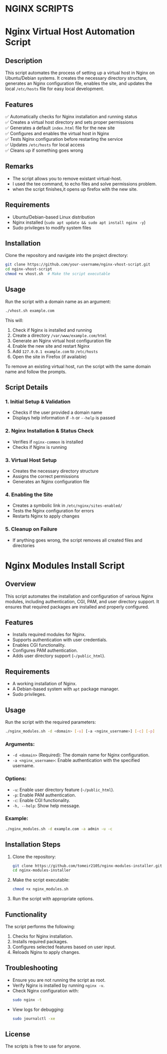 # NGINX SCRIPTS

# **Nginx Virtual Host Automation Script**  

## **Description**  
This script automates the process of setting up a virtual host in Nginx on Ubuntu/Debian systems. It creates the necessary directory structure, generates an Nginx configuration file, enables the site, and updates the local `/etc/hosts` file for easy local development.  

## **Features**  
✅ Automatically checks for Nginx installation and running status  
✅ Creates a virtual host directory and sets proper permissions  
✅ Generates a default `index.html` file for the new site  
✅ Configures and enables the virtual host in Nginx  
✅ Tests Nginx configuration before restarting the service  
✅ Updates `/etc/hosts` for local access  
✅ Cleans up if something goes wrong  

## **Remarks**
- The script allows you to remove existant virtual-host.
- I used the tee command, to echo files and solve permissions problem.
- when the script finishes,it opens up firefox with the new site.
   
## **Requirements**  
- Ubuntu/Debian-based Linux distribution  
- Nginx installed (`sudo apt update && sudo apt install nginx -y`)  
- Sudo privileges to modify system files  

## **Installation**  
Clone the repository and navigate into the project directory:  
```bash  
git clone https://github.com/your-username/nginx-vhost-script.git  
cd nginx-vhost-script  
chmod +x vhost.sh  # Make the script executable  
```

## **Usage**  
Run the script with a domain name as an argument:  
```bash  
./vhost.sh example.com  
```
This will:  
1. Check if Nginx is installed and running  
2. Create a directory `/var/www/example.com/html`  
3. Generate an Nginx virtual host configuration file  
4. Enable the new site and restart Nginx  
5. Add `127.0.0.1 example.com` to `/etc/hosts`  
6. Open the site in Firefox (if available)  

To remove an existing virtual host, run the script with the same domain name and follow the prompts.  

## **Script Details**  

### **1. Initial Setup & Validation**  
- Checks if the user provided a domain name  
- Displays help information if `-h` or `--help` is passed  

### **2. Nginx Installation & Status Check**  
- Verifies if `nginx-common` is installed  
- Checks if Nginx is running  

### **3. Virtual Host Setup**  
- Creates the necessary directory structure  
- Assigns the correct permissions  
- Generates an Nginx configuration file  

### **4. Enabling the Site**  
- Creates a symbolic link in `/etc/nginx/sites-enabled/`  
- Tests the Nginx configuration for errors  
- Restarts Nginx to apply changes  

### **5. Cleanup on Failure**  
- If anything goes wrong, the script removes all created files and directories



# **Nginx Modules Install Script**
## Overview
This script automates the installation and configuration of various Nginx modules, including authentication, CGI, PAM, and user directory support. It ensures that required packages are installed and properly configured.

## Features
- Installs required modules for Nginx.
- Supports authentication with user credentials.
- Enables CGI functionality.
- Configures PAM authentication.
- Adds user directory support (`~/public_html`).

## Requirements
- A working installation of Nginx.
- A Debian-based system with `apt` package manager.
- Sudo privileges.

## Usage
Run the script with the required parameters:

```bash
./nginx_modules.sh -d <domain> [-u] [-a <nginx_username>] [-c] [-p]
```

### Arguments:
- `-d <domain>` (Required): The domain name for Nginx configuration.
- `-a <nginx_username>`: Enable authentication with the specified username.

### Options:
- `-u`: Enable user directory feature (`~/public_html`).
- `-p`: Enable PAM authentication.
- `-c`: Enable CGI functionality.
- `-h, --help`: Show help message.

### Example:
```bash
./nginx_modules.sh -d example.com -a admin -u -c
```

## Installation Steps
1. Clone the repository:
   ```bash
   git clone https://github.com/tomeir2105/nginx-modules-installer.git
   cd nginx-modules-installer
   ```
2. Make the script executable:
   ```bash
   chmod +x nginx_modules.sh
   ```
3. Run the script with appropriate options.

## Functionality
The script performs the following:
1. Checks for Nginx installation.
2. Installs required packages.
3. Configures selected features based on user input.
4. Reloads Nginx to apply changes.

## Troubleshooting
- Ensure you are not running the script as root.
- Verify Nginx is installed by running `nginx -v`.
- Check Nginx configuration with:
  ```bash
  sudo nginx -t
  ```
- View logs for debugging:
  ```bash
  sudo journalctl -xe
  ```

## License
The scripts is free to use for anyone.




